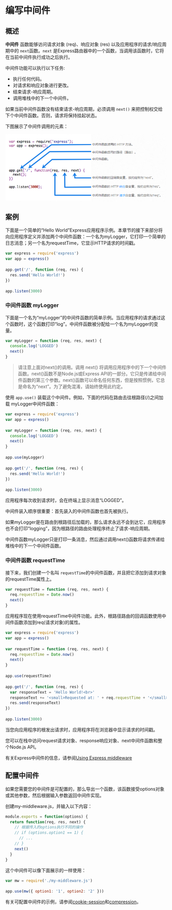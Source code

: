 ﻿# 编写中间件

## 概述

**中间件** 函数能够访问请求对象 (req)、响应对象 (res) 以及应用程序的请求/响应周期中的 `next`函数。`next` 是Express路由器中的一个函数，当调用该函数时，它将在当前中间件执行成功之后执行。

中间件功能可以执行以下任务:
  - 执行任何代码。
  - 对请求和响应对象进行更改。
  - 结束请求-响应周期。
  - 调用堆栈中的下一个中间件。

如果当前中间件函数没有结束请求-响应周期，必须调用 `next()` 来把控制权交给下个中间件函数。否则，请求将保持挂起状态。

下图展示了中间件调用的元素：

![avatar](../img/express-mw.png)

## 案例

下面是一个简单的“Hello World”Express应用程序示例。本章节的接下来部分将向应用程序定义并添加两个中间件函数：一个名为myLogger，它打印一个简单的日志消息；另一个名为requestTime，它显示HTTP请求的时间戳。

```javascript
var express = require('express')
var app = express()

app.get('/', function (req, res) {
  res.send('Hello World!')
})

app.listen(3000)
```

### 中间件函数 myLogger

下面是一个名为“myLogger”的中间件函数的简单示例。当应用程序的请求通过这个函数时，这个函数打印“log”。中间件函数被分配给一个名为myLogger的变量。

```javascript
var myLogger = function (req, res, next) {
  console.log('LOGGED')
  next()
}
```

> 请注意上面对next()的调用。调用 next() 将调用应用程序中的下一个中间件函数。next()函数不是Node.js或Express API的一部分。它只是传递给中间件函数的第三个参数。next()函数可以命名任何东西，但是按照惯例，它总是命名为“next”。为了避免混淆，请始终使用此约定。

使用 `app.use()` 装载这个中间件。例如，下面的代码在路由去往根路径(/)之间加载 myLogger中间件函数：

```javascript
var express = require('express')
var app = express()

var myLogger = function (req, res, next) {
  console.log('LOGGED')
  next()
}

app.use(myLogger)

app.get('/', function (req, res) {
  res.send('Hello World!')
})

app.listen(3000)
```

应用程序每次收到请求时，会在终端上显示消息“LOGGED”。

中间件装入顺序很重要：首先装入的中间件函数也首先被执行。

如果myLogger是在路由到根路径后加载的，那么请求永远不会到达它，应用程序也不会打印“logging”，因为根路径的路由处理程序终止了请求-响应周期。

中间件函数myLogger只是打印一条消息，然后通过调用next()函数将请求传递给堆栈中的下一个中间件函数。

### 中间件函数 requestTime

接下来，我们创建一个名叫 `requestTime`的中间件函数，并且把它添加到请求对象的requestTime属性上。

```javascript
var requestTime = function (req, res, next) {
  req.requestTime = Date.now()
  next()
}
```

应用程序现在使用requestTime中间件功能。此外，根路径路由的回调函数使用中间件函数添加到req(请求对象)的属性。

```javascript
var express = require('express')
var app = express()

var requestTime = function (req, res, next) {
  req.requestTime = Date.now()
  next()
}

app.use(requestTime)

app.get('/', function (req, res) {
  var responseText = 'Hello World!<br>'
  responseText += '<small>Requested at: ' + req.requestTime + '</small>'
  res.send(responseText)
})

app.listen(3000)
```

当您向应用程序的根发出请求时，应用程序将在浏览器中显示请求的时间戳。

您可以在栈中访问request请求对象、response响应对象、next中间件函数和整个Node.js API。

有关Express中间件的信息，请参阅[Using Express middleware](http://expressjs.com/en/guide/using-middleware.html)

## 配置中间件

如果您需要您的中间件是可配置的，那么导出一个函数，该函数接受options对象或其他参数，然后根据输入参数返回中间件实现。

创建my-middleware.js，并输入以下内容：

```javascript
module.exports = function(options) {
  return function(req, res, next) {
    // 根据传入的options执行不同的操作
    // if (options.option1 == 1) {
      // ...
    // }
    next()
  }
}
```

这个中间件可以像下面展示的一样使用：

```javascript
var mw = require('./my-middleware.js')

app.use(mw({ option1: '1', option2: '2' }))
```

有关可配置中间件的示例，请参阅[cookie-session](https://github.com/expressjs/cookie-session)和[compression](https://github.com/expressjs/compression)。